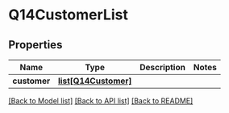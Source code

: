 # Q14CustomerList

## Properties
Name | Type | Description | Notes
------------ | ------------- | ------------- | -------------
**customer** | [**list[Q14Customer]**](Q14Customer.md) |  | 

[[Back to Model list]](../README.md#documentation-for-models) [[Back to API list]](../README.md#documentation-for-api-endpoints) [[Back to README]](../README.md)

